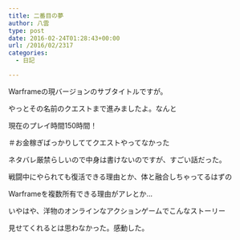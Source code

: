 ```yaml
---
title: 二番目の夢
author: 八雲
type: post
date: 2016-02-24T01:28:43+00:00
url: /2016/02/2317
categories:
  - 日記

---
```

Warframeの現バージョンのサブタイトルですが。
  
やっとその名前のクエストまで進みましたよ。なんと
  
現在のプレイ時間150時間！
  
＃お金稼ぎばっかりしててクエストやってなかった

ネタバレ厳禁らしいので中身は書けないのですが、すごい話だった。
  
戦闘中にやられても復活できる理由とか、体と融合しちゃってるはずの
  
Warframeを複数所有できる理由がアレとか…

いやはや、洋物のオンラインなアクションゲームでこんなストーリー
  
見せてくれるとは思わなかった。感動した。